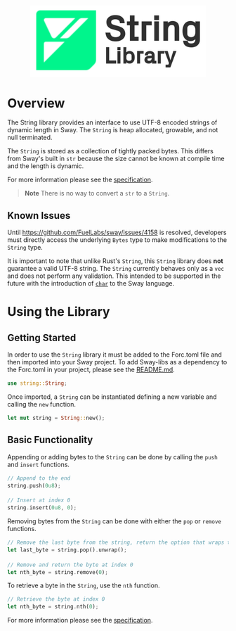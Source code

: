 <p align="center">
    <picture>
        <source media="(prefers-color-scheme: dark)" srcset=".docs/string-logo-dark-theme.png">
        <img alt="SwayApps logo" width="400px" src=".docs/string-logo-light-theme.png">
    </picture>
</p>

# Overview

The String library provides an interface to use UTF-8 encoded strings of dynamic length in Sway. The `String` is heap allocated, growable, and not null terminated.

The `String` is stored as a collection of tightly packed bytes. This differs from Sway's built in `str` because the size cannot be known at compile time and the length is dynamic. 

For more information please see the [specification](./SPECIFICATION.md).

> **Note** There is no way to convert a `str` to a `String`.

## Known Issues

Until https://github.com/FuelLabs/sway/issues/4158 is resolved, developers must directly access the underlying `Bytes` type to make modifications to the `String` type.

It is important to note that unlike Rust's `String`, this `String` library does **not** guarantee a valid UTF-8 string. The `String` currently behaves only as a `vec` and does not perform any validation. This intended to be supported in the future with the introduction of [`char`](https://github.com/FuelLabs/sway/issues/2937) to the Sway language.

# Using the Library

## Getting Started

In order to use the `String` library it must be added to the Forc.toml file and then imported into your Sway project. To add Sway-libs as a dependency to the Forc.toml in your project, please see the [README.md](../../../README.md).

```rust
use string::String;
```

Once imported, a `String` can be instantiated defining a new variable and calling the `new` function.

```rust
let mut string = String::new();
```

## Basic Functionality

Appending or adding bytes to the `String` can be done by calling the `push` and `insert` functions.

```rust
// Append to the end
string.push(0u8);

// Insert at index 0
string.insert(0u8, 0);
```

Removing bytes from the `String` can be done with either the `pop` or `remove` functions.

```rust
// Remove the last byte from the string, return the option that wraps the value and unwrap the byte
let last_byte = string.pop().unwrap();

// Remove and return the byte at index 0
let nth_byte = string.remove(0);
```

To retrieve a byte in the `String`, use the `nth` function.

```rust
// Retrieve the byte at index 0
let nth_byte = string.nth(0);
```

For more information please see the [specification](./SPECIFICATION.md).
